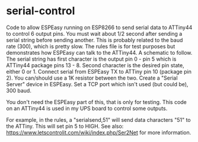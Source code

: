 # serial-control
Code to allow ESPEasy running on ESP8266 to send serial data to ATTiny44 to control 6 output pins.
You must wait about 1/2 second after sending a serial string before sending another.  This is probably 
related to the baud rate (300), which is pretty slow.
The rules file is for test purposes but demonstrates how ESPEasy can talk to the ATTiny44.
A schematic to follow.
The serial string has first character is the output pin 0 - pin 5 which is ATTiny44 package pins 13 - 8.
Second character is the desired pin state, either 0 or 1.
Connect serial from ESPEasy TX to ATTiny pin 10 (package pin 2). You can/should use a 1K resistor between the two.
Create a "Serial Server" device in ESPEasy. Set a TCP port which isn't used (but could be), 300 baud. 

You don't need the ESPEasy part of this, that is only for testing.  This code on an ATTiny44 is used in my 
UPS board to control some outputs.

For example, in the rules, a "serialsend,51" will send data characters "51" to the ATTiny. This will set pin 5 to HIGH.
See also: https://www.letscontrolit.com/wiki/index.php/Ser2Net for more information.
